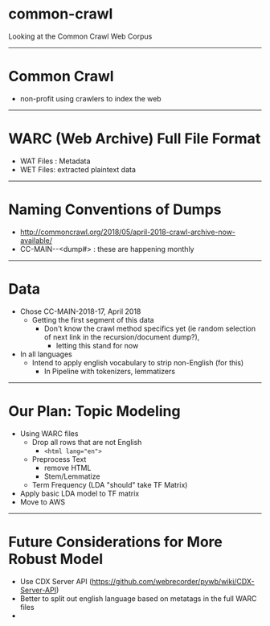 # common-crawl
Looking at the Common Crawl Web Corpus

--------------------------------------------------------

# Common Crawl
  * non-profit using crawlers to index the web

--------------------------------------------------------

# WARC (Web Archive) Full File Format
  * WAT Files : Metadata
  * WET Files: extracted plaintext data

--------------------------------------------------------

# Naming Conventions of Dumps
  * http://commoncrawl.org/2018/05/april-2018-crawl-archive-now-available/
  * CC-MAIN-<Year>-<dump#> : these are happening monthly

--------------------------------------------------------

# Data
  * Chose CC-MAIN-2018-17, April 2018
    * Getting the first segment of this data
      * Don't know the crawl method specifics yet (ie random selection of next link in the recursion/document dump?),
        * letting this stand for now
  * In all languages
    * Intend to apply english vocabulary to strip non-English (for this)
      * In Pipeline with tokenizers, lemmatizers

--------------------------------------------------------

# Our Plan: Topic Modeling
  * Using WARC files
    * Drop all rows that are not English
      * `<html lang="en">`
    * Preprocess Text
      * remove HTML
      * Stem/Lemmatize
    * Term Frequency (LDA "should" take TF Matrix)
  * Apply basic LDA model to TF matrix
  * Move to AWS

--------------------------------------------------------

# Future Considerations for More Robust Model
  * Use CDX Server API (https://github.com/webrecorder/pywb/wiki/CDX-Server-API)
  * Better to split out english language based on metatags in the full WARC files
  *
